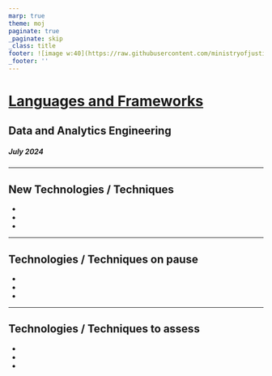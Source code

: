 ```yaml
---
marp: true
theme: moj
paginate: true
_paginate: skip
_class: title
footer: ![image w:40](https://raw.githubusercontent.com/ministryofjustice/marp-moj-theme/main/images/moj.png)
_footer: ''
---
```


<!-- _header: ![w:100](https://raw.githubusercontent.com/ministryofjustice/marp-moj-theme/main/images/moj.png) -->

# [Languages and Frameworks](https://moj-analytical-services.github.io/data-and-analytics-engineering-tech-radar/2024_august/languages/)

## Data and Analytics Engineering

##### July 2024

---

## New Technologies / Techniques

-
-
-

---

## Technologies / Techniques on pause

-
-
-

---

## Technologies / Techniques to assess

-
-
-